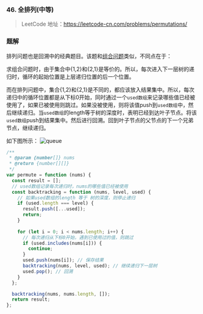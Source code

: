 ### 46. 全排列(中等)

> LeetCode 地址：https://leetcode-cn.com/problems/permutations/

### 题解
排列问题也是回溯中的经典题目。该题和[组合问题](https://github.com/kerwin-ly/Blog/blob/master/algorithm/backtracking/77.%20%E7%BB%84%E5%90%88(%E4%B8%AD%E7%AD%89).md)类似，不同点在于：

求组合问题时，由于集合中{1,2}和{2,1}是等价的。所以，每次进入下一层树的递归时，循环的起始位置是上层递归位置的后一个位置。

而在排列问题中，集合{1,2}和{2,1}是不同的，都应该放入结果集中。所以，每次递归中的循环位置都是从下标0开始，同时通过一个`used数组`来记录哪些值已经被使用了，如果已被使用则跳过。如果没被使用，则将该值push到`used数组`中，然后继续递归。当`used数组`的length等于树的深度时，表明已经到达叶子节点。将该`used数组`push到结果集中。然后进行回溯。回到叶子节点的父节点的下一个兄弟节点，继续递归。

如下图所示：
![queue](https://raw.githubusercontent.com/kerwin-ly/Blog/master/assets/imgs/algorithm/backtracking-queue.png)
```js
/**
 * @param {number[]} nums
 * @return {number[][]}
 */
var permute = function (nums) {
  const result = [];
  // used数组记录每次递归时，nums的哪些值已经被使用
  const backtracking = function (nums, level, used) {
    // 如果used数组的length 等于 树的深度，则停止递归
    if (used.length === level) {
      result.push([...used]);
      return;
    }
    
    for (let i = 0; i < nums.length; i++) {
      // 每次递归从下标0开始，遇到已使用过的值，则跳过
      if (used.includes(nums[i])) {
        continue;
      }
      used.push(nums[i]); // 保存结果
      backtracking(nums, level, used); // 继续递归下一层树
      used.pop(); // 回溯
    }
  };

  backtracking(nums, nums.length, []);
  return result;
};
```
